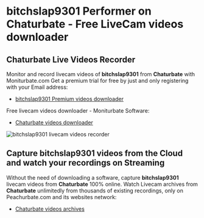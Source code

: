 # bitchslap9301 Performer on Chaturbate - Free LiveCam videos downloader

## Chaturbate Live Videos Recorder

Monitor and record livecam videos of **bitchslap9301** from **Chaturbate** with Moniturbate.com
Get a premium trial for free by just and only registering with your Email address:
* [bitchslap9301 Premium videos downloader](https://moniturbate.com/request-demo-licence-key.html)

Free livecam videos downloader - Moniturbate Software:
* [Chaturbate videos downloader](https://moniturbate.com/moniturbate-download-software.html)

![bitchslap9301 livecam videos recorder](https://peachurnet.com/templates/moniturbate-software.png)


## Capture bitchslap9301 videos from the Cloud and watch your recordings on Streaming

Without the need of downloading a software, capture **bitchslap9301** livecam videos from **Chaturbate** 100% online.
Watch Livecam archives from **Chaturbate** unlimitedly from thousands of existing recordings, only on Peachurbate.com and its websites network:
* [Chaturbate videos archives](https://peachurnet.com/)